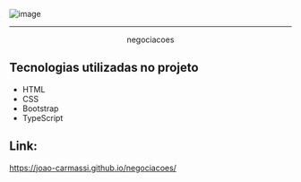 ![image](https://github.com/user-attachments/assets/f6253884-b520-468e-b0a1-5c3ff34ec5c2)


<hr>

<p align="center">negociacoes</p>

## Tecnologias utilizadas no projeto
* HTML
* CSS
* Bootstrap
* TypeScript

## Link:
https://joao-carmassi.github.io/negociacoes/
